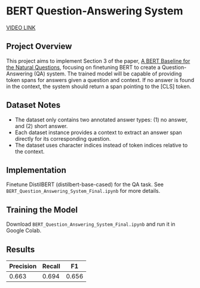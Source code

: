 # BERT Question-Answering System
[VIDEO LINK](https://drive.google.com/file/d/12GcIImLBFkrcn3PV2JDgMhj7kQp9Vm1T/view?usp=sharing)

## Project Overview
This project aims to implement Section 3 of the paper, [A BERT Baseline for the Natural Questions](https://arxiv.org/pdf/1901.08634.pdf), focusing on finetuning BERT to create a Question-Answering (QA) system. The trained model will be capable of providing token spans for answers given a question and context. If no answer is found in the context, the system should return a span pointing to the [CLS] token.

## Dataset Notes
* The dataset only contains two annotated answer types: (1) no answer, and (2) short answer.
* Each dataset instance provides a context to extract an answer span directly for its corresponding question.
* The dataset uses character indices instead of token indices relative to the context.

## Implementation
Finetune DistilBERT (distilbert-base-cased) for the QA task. 
See `BERT_Question_Answering_System_Final.ipynb` for more details.

## Training the Model
Download `BERT_Question_Answering_System_Final.ipynb` and run it in Google Colab.

## Results
| Precision | Recall | F1    |
|-----------|--------|-------|
| 0.663     | 0.694  | 0.656 |